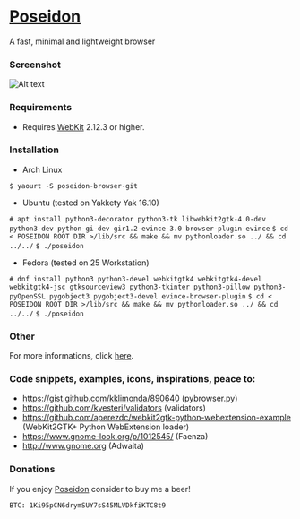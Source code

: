 # [Poseidon](https://sidus-dev.github.io/projects/poseidon/index.html)
A fast, minimal and lightweight browser

### Screenshot

![Alt text](https://sidus-dev.github.io/projects/poseidon/images/gscreenshot_2017-01-30-114314.png "Poseidon on Arch Linux")

### Requirements

* Requires [WebKit](https://webkitgtk.org/) 2.12.3 or higher.

### Installation

* Arch Linux

`$ yaourt -S poseidon-browser-git`

* Ubuntu (tested on Yakkety Yak 16.10)

`# apt install python3-decorator python3-tk libwebkit2gtk-4.0-dev python3-dev python-gi-dev gir1.2-evince-3.0 browser-plugin-evince`
`$ cd < POSEIDON ROOT DIR >/lib/src && make && mv pythonloader.so ../ && cd ../../`
`$ ./poseidon`

* Fedora (tested on 25 Workstation)

`# dnf install python3 python3-devel webkitgtk4 webkitgtk4-devel webkitgtk4-jsc gtksourceview3 python3-tkinter python3-pillow python3-pyOpenSSL pygobject3 pygobject3-devel evince-browser-plugin`
`$ cd < POSEIDON ROOT DIR >/lib/src && make && mv pythonloader.so ../ && cd ../../`
`$ ./poseidon`

### Other

For more informations, click [here](https://sidus-dev.github.io/projects/poseidon/index.html).

### Code snippets, examples, icons, inspirations, peace to:

* https://gist.github.com/kklimonda/890640 (pybrowser.py)
* https://github.com/kvesteri/validators (validators)
* https://github.com/aperezdc/webkit2gtk-python-webextension-example (WebKit2GTK+ Python WebExtension loader)
* https://www.gnome-look.org/p/1012545/ (Faenza)
* http://www.gnome.org (Adwaita)

### Donations

If you enjoy [Poseidon](https://github.com/sidus-dev/poseidon)
consider to buy me a beer!

`BTC: 1Ki95pCN6drymSUY7sS45MLVDkfiKTC8t9`
